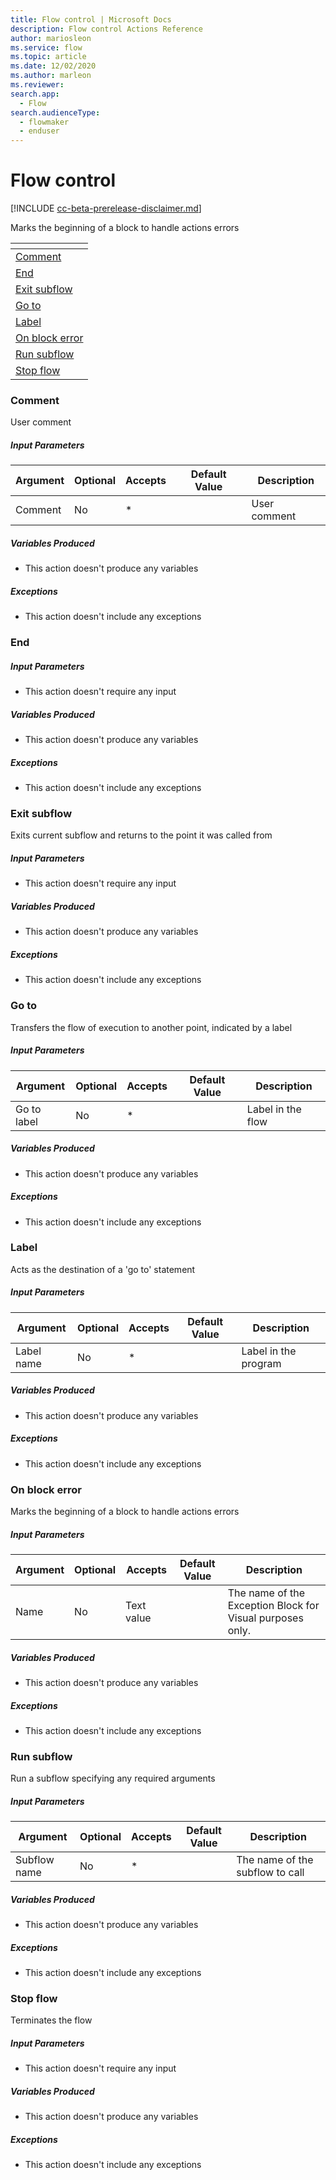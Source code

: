 ```yaml
---
title: Flow control | Microsoft Docs
description: Flow control Actions Reference
author: mariosleon
ms.service: flow
ms.topic: article
ms.date: 12/02/2020
ms.author: marleon
ms.reviewer:
search.app: 
  - Flow
search.audienceType: 
  - flowmaker
  - enduser
---
```


# Flow control

[!INCLUDE [cc-beta-prerelease-disclaimer.md](../../../includes/cc-beta-prerelease-disclaimer.md)]

Marks the beginning of a block to handle actions errors

|<!-- --> |
|-----|
|[Comment](#comment)|
|[End](#end)|
|[Exit subflow](#exitfunction)|
|[Go to](#goto)|
|[Label](#label)|
|[On block error](#block)|
|[Run subflow](#callfunction)|
|[Stop flow](#exit)|

### <a name="comment"></a> Comment
User comment

##### Input Parameters
|Argument|Optional|Accepts|Default Value|Description|
|-----|-----|-----|-----|-----|
|Comment|No|*||User comment|


##### Variables Produced
- This action doesn't produce any variables

##### <a name="comment_onerror"></a> Exceptions
- This action doesn't include any exceptions
### <a name="end"></a> End


##### Input Parameters
- This action doesn't require any input

##### Variables Produced
- This action doesn't produce any variables

##### <a name="end_onerror"></a> Exceptions
- This action doesn't include any exceptions
### <a name="exitfunction"></a> Exit subflow
Exits current subflow and returns to the point it was called from

##### Input Parameters
- This action doesn't require any input

##### Variables Produced
- This action doesn't produce any variables

##### <a name="exitfunction_onerror"></a> Exceptions
- This action doesn't include any exceptions
### <a name="goto"></a> Go to
Transfers the flow of execution to another point, indicated by a label

##### Input Parameters
|Argument|Optional|Accepts|Default Value|Description|
|-----|-----|-----|-----|-----|
|Go to label|No|*||Label in the flow|


##### Variables Produced
- This action doesn't produce any variables

##### <a name="goto_onerror"></a> Exceptions
- This action doesn't include any exceptions
### <a name="label"></a> Label
Acts as the destination of a 'go to' statement

##### Input Parameters
|Argument|Optional|Accepts|Default Value|Description|
|-----|-----|-----|-----|-----|
|Label name|No|*||Label in the program|


##### Variables Produced
- This action doesn't produce any variables

##### <a name="label_onerror"></a> Exceptions
- This action doesn't include any exceptions
### <a name="block"></a> On block error
Marks the beginning of a block to handle actions errors

##### Input Parameters
|Argument|Optional|Accepts|Default Value|Description|
|-----|-----|-----|-----|-----|
|Name|No|Text value||The name of the Exception Block for Visual purposes only.|


##### Variables Produced
- This action doesn't produce any variables

##### <a name="block_onerror"></a> Exceptions
- This action doesn't include any exceptions
### <a name="callfunction"></a> Run subflow
Run a subflow specifying any required arguments

##### Input Parameters
|Argument|Optional|Accepts|Default Value|Description|
|-----|-----|-----|-----|-----|
|Subflow name|No|*||The name of the subflow to call|


##### Variables Produced
- This action doesn't produce any variables

##### <a name="callfunction_onerror"></a> Exceptions
- This action doesn't include any exceptions
### <a name="exit"></a> Stop flow
Terminates the flow

##### Input Parameters
- This action doesn't require any input

##### Variables Produced
- This action doesn't produce any variables

##### <a name="exit_onerror"></a> Exceptions
- This action doesn't include any exceptions

